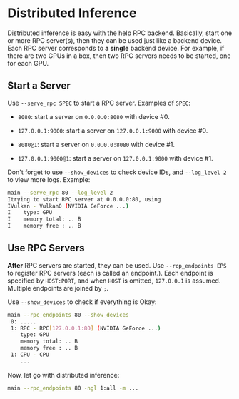 # Distributed Inference

Distributed inference is easy with the help RPC backend.
Basically, start one or more RPC server(s), then they can be used just like a backend device.
Each RPC server corresponds to **a single** backend device. For example, if there are two GPUs in a box,
then two RPC servers needs to be started, one for each GPU.

## Start a Server

Use `--serve_rpc SPEC` to start a RPC server. Examples of `SPEC`:

* `8080`: start a server on `0.0.0.0:8080` with device #0.

* `127.0.0.1:9000`: start a server on `127.0.0.1:9000` with device #0.

* `8080@1`: start a server on `0.0.0.0:8080` with device #1.

* `127.0.0.1:9000@1`: start a server on `127.0.0.1:9000` with device #1.

Don't forget to use `--show_devices` to check device IDs, and `--log_level 2` to view more logs. Example:

```sh
main --serve_rpc 80 --log_level 2
Itrying to start RPC server at 0.0.0.0:80, using
IVulkan - Vulkan0 (NVIDIA GeForce ...)
I    type: GPU
I    memory total: .. B
I    memory free : .. B
```

## Use RPC Servers

**After** RPC servers are started, they can be used. Use `--rcp_endpoints EPS` to register RPC servers (each is called an endpoint.).
Each endpoint is specified by `HOST:PORT`, and when `HOST` is omitted, `127.0.0.1` is assumed. Multiple endpoints are joined by `;`.

Use `--show_devices` to check if everything is Okay:

```sh
main --rpc_endpoints 80 --show_devices
 0: .....
 1: RPC - RPC[127.0.0.1:80] (NVIDIA GeForce ...)
    type: GPU
    memory total: .. B
    memory free : .. B
 1: CPU - CPU
    ...
```

Now, let go with distributed inference:

```sh
main --rpc_endpoints 80 -ngl 1:all -m ...
```
